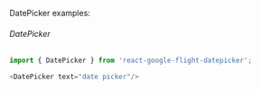 DatePicker examples:

###### DatePicker
```js
import { DatePicker } from 'react-google-flight-datepicker';

<DatePicker text="date picker"/>
```
